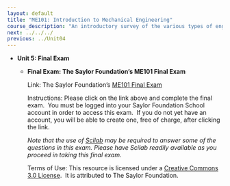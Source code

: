 ```yaml
---
layout: default
title: "ME101: Introduction to Mechanical Engineering"
course_description: "An introductory survey of the various types of engineering and elementary design principles, with particular emphasis on mathematics and physics important in engineering, technical drawing, and numerical computing."
next: ../../../
previous: ../Unit04
---
```

-   **Unit 5: Final Exam**  
    -   **Final Exam: The Saylor Foundation’s ME101 Final Exam**

        Link: The Saylor Foundation’s [ME101 Final
        Exam](http://school.saylor.org/mod/quiz/view.php?id=429)  
           
         Instructions: Please click on the link above and complete the
        final exam.  You must be logged into your Saylor Foundation
        School account in order to access this exam.  If you do not yet
        have an account, you will be able to create one, free of charge,
        after clicking the link.   
           
         *Note that the use of [Scilab](http://www.scilab.org/ "Scilab")
        may be required to answer some of the questions in this exam.
        Please have Scilab readily available as you proceed in taking
        this final exam.*  
           
         Terms of Use: This resource is licensed under a [Creative
        Commons 3.0
        License](http://creativecommons.org/licenses/by/3.0/).  It is
        attributed to The Saylor Foundation.
